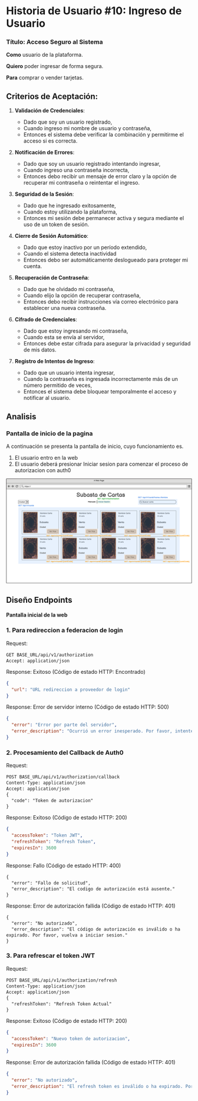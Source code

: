 # Historia de Usuario #10: Ingreso de Usuario

### Título: Acceso Seguro al Sistema

**Como** usuario de la plataforma.

**Quiero** poder ingresar de forma segura.

**Para** comprar o vender tarjetas.


## Criterios de Aceptación:

1. **Validación de Credenciales**:  
   - Dado que soy un usuario registrado,
   - Cuando ingreso mi nombre de usuario y contraseña,
   - Entonces el sistema debe verificar la combinación y permitirme el acceso si es correcta.

2. **Notificación de Errores**:  
   - Dado que soy un usuario registrado intentando ingresar,
   - Cuando ingreso una contraseña incorrecta,
   - Entonces debo recibir un mensaje de error claro y la opción de recuperar mi contraseña o reintentar el ingreso.

3. **Seguridad de la Sesión**:  
   - Dado que he ingresado exitosamente,
   - Cuando estoy utilizando la plataforma,
   - Entonces mi sesión debe permanecer activa y segura mediante el uso de un token de sesión.

4. **Cierre de Sesión Automático**:  
   - Dado que estoy inactivo por un período extendido,
   - Cuando el sistema detecta inactividad
   - Entonces debo ser automáticamente deslogueado para proteger mi cuenta.

5. **Recuperación de Contraseña**:  
   - Dado que he olvidado mi contraseña,
   - Cuando elijo la opción de recuperar contraseña,
   - Entonces debo recibir instrucciones vía correo electrónico para establecer una nueva contraseña.

6. **Cifrado de Credenciales**:  
   - Dado que estoy ingresando mi contraseña,
   - Cuando esta se envía al servidor,
   - Entonces debe estar cifrada para asegurar la privacidad y seguridad de mis datos.

7. **Registro de Intentos de Ingreso**:  
   - Dado que un usuario intenta ingresar,
   - Cuando la contraseña es ingresada incorrectamente más de un número permitido de veces,
   - Entonces el sistema debe bloquear temporalmente el acceso y notificar al usuario.

## Analisis

### Pantalla de inicio de la pagina

A continuación se presenta la pantalla de inicio, cuyo funcionamiento es.

1. El usuario entro en la web
2. El usuario deberá presionar Iniciar sesion para comenzar el proceso de autorizacion con auth0

![Mercado publico](/imagenes/Mercado%20Publico.png)

## Diseño Endpoints

#### Pantalla inicial de la web

### 1. Para redireccion a federacion de login

Request:
```http
GET BASE_URL/api/v1/authorization
Accept: application/json
```

Response: Exitoso (Código de estado HTTP: Encontrado)
```json
{
  "url": "URL redireccion a proveedor de login"
}
```

Response: Error de servidor interno (Código de estado HTTP: 500)
```json
{
  "error": "Error por parte del servidor",
  "error_description": "Ocurrió un error inesperado. Por favor, intente nuevamente más tarde."
}
```

### 2. Procesamiento del Callback de Auth0

Request:
```http
POST BASE_URL/api/v1/authorization/callback
Content-Type: application/json
Accept: application/json
{
  "code": "Token de autorizacion"
}
```

Response: Exitoso (Código de estado HTTP: 200)
```json
{
  "accessToken": "Token JWT",
  "refreshToken": "Refresh Token",
  "expiresIn": 3600
}
```

Response: Fallo (Código de estado HTTP: 400)
```
{
  "error": "Fallo de solicitud",
  "error_description": "El codigo de autorización está ausente."
}
```

Response: Error de autorización fallida (Código de estado HTTP: 401)
```
{
  "error": "No autorizado",
  "error_description": "El código de autorización es inválido o ha expirado. Por favor, vuelva a iniciar sesion."
}
```

### 3. Para refrescar el token JWT

Request:
```http
POST BASE_URL/api/v1/authorization/refresh
Content-Type: application/json
Accept: application/json
{
  "refreshToken": "Refresh Token Actual"
}
```

Response: Exitoso (Código de estado HTTP: 200)

```json
{
  "accessToken": "Nuevo token de autorizacion",
  "expiresIn": 3600
}
```

Response: Error de autorización fallida (Código de estado HTTP: 401)
```json
{
  "error": "No autorizado",
  "error_description": "El refresh token es inválido o ha expirado. Por favor, inicie sesión nuevamente."
}
```